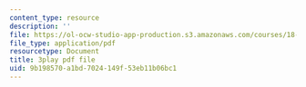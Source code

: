 ```yaml
---
content_type: resource
description: ''
file: https://ol-ocw-studio-app-production.s3.amazonaws.com/courses/18-02sc-multivariable-calculus-fall-2010/9b198570a1bd7024149f53eb11b06bc1_fWOGfzC3IeY.pdf
file_type: application/pdf
resourcetype: Document
title: 3play pdf file
uid: 9b198570-a1bd-7024-149f-53eb11b06bc1
---
```

